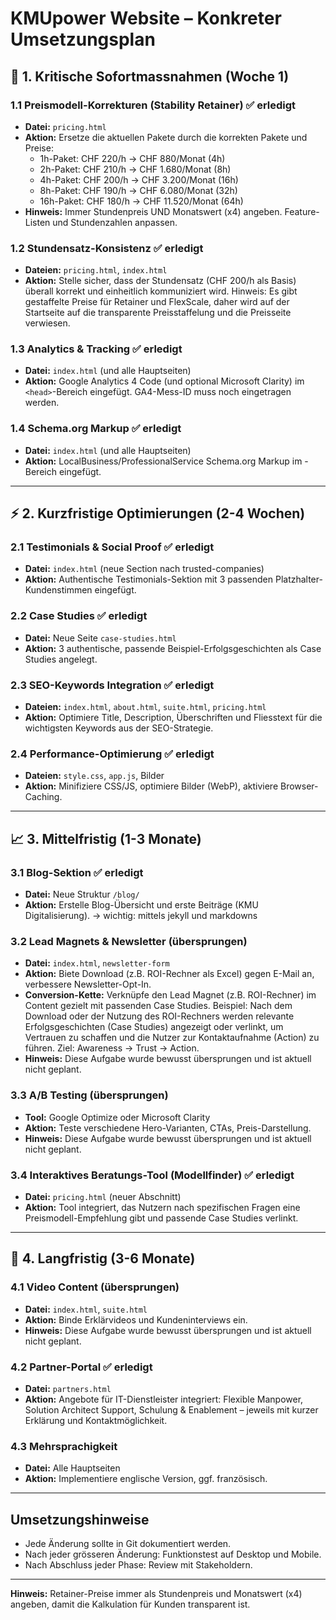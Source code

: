 # KMUpower Website – Konkreter Umsetzungsplan

## 🚨 1. Kritische Sofortmassnahmen (Woche 1)

### 1.1 Preismodell-Korrekturen (Stability Retainer) ✅ erledigt
- **Datei:** `pricing.html`
- **Aktion:** Ersetze die aktuellen Pakete durch die korrekten Pakete und Preise:
  - 1h-Paket: CHF 220/h → CHF 880/Monat (4h)
  - 2h-Paket: CHF 210/h → CHF 1.680/Monat (8h)
  - 4h-Paket: CHF 200/h → CHF 3.200/Monat (16h)
  - 8h-Paket: CHF 190/h → CHF 6.080/Monat (32h)
  - 16h-Paket: CHF 180/h → CHF 11.520/Monat (64h)
- **Hinweis:** Immer Stundenpreis UND Monatswert (x4) angeben. Feature-Listen und Stundenzahlen anpassen.

### 1.2 Stundensatz-Konsistenz ✅ erledigt
- **Dateien:** `pricing.html`, `index.html`
- **Aktion:** Stelle sicher, dass der Stundensatz (CHF 200/h als Basis) überall korrekt und einheitlich kommuniziert wird. Hinweis: Es gibt gestaffelte Preise für Retainer und FlexScale, daher wird auf der Startseite auf die transparente Preisstaffelung und die Preisseite verwiesen.

### 1.3 Analytics & Tracking ✅ erledigt
- **Datei:** `index.html` (und alle Hauptseiten)
- **Aktion:** Google Analytics 4 Code (und optional Microsoft Clarity) im `<head>`-Bereich eingefügt. GA4-Mess-ID muss noch eingetragen werden.

### 1.4 Schema.org Markup ✅ erledigt
- **Datei:** `index.html` (und alle Hauptseiten)
- **Aktion:** LocalBusiness/ProfessionalService Schema.org Markup im <head>-Bereich eingefügt.

---

## ⚡ 2. Kurzfristige Optimierungen (2-4 Wochen)

### 2.1 Testimonials & Social Proof ✅ erledigt
- **Datei:** `index.html` (neue Section nach trusted-companies)
- **Aktion:** Authentische Testimonials-Sektion mit 3 passenden Platzhalter-Kundenstimmen eingefügt.

### 2.2 Case Studies ✅ erledigt
- **Datei:** Neue Seite `case-studies.html`
- **Aktion:** 3 authentische, passende Beispiel-Erfolgsgeschichten als Case Studies angelegt.

### 2.3 SEO-Keywords Integration ✅ erledigt
- **Dateien:** `index.html`, `about.html`, `suite.html`, `pricing.html`
- **Aktion:** Optimiere Title, Description, Überschriften und Fliesstext für die wichtigsten Keywords aus der SEO-Strategie.

### 2.4 Performance-Optimierung ✅ erledigt
- **Dateien:** `style.css`, `app.js`, Bilder
- **Aktion:** Minifiziere CSS/JS, optimiere Bilder (WebP), aktiviere Browser-Caching.

---

## 📈 3. Mittelfristig (1-3 Monate)

### 3.1 Blog-Sektion ✅ erledigt
- **Datei:** Neue Struktur `/blog/`
- **Aktion:** Erstelle Blog-Übersicht und erste Beiträge (KMU Digitalisierung). -> wichtig: mittels jekyll und markdowns

### 3.2 Lead Magnets & Newsletter (übersprungen)
- **Datei:** `index.html`, `newsletter-form`
- **Aktion:** Biete Download (z.B. ROI-Rechner als Excel) gegen E-Mail an, verbessere Newsletter-Opt-In.
- **Conversion-Kette:** Verknüpfe den Lead Magnet (z.B. ROI-Rechner) im Content gezielt mit passenden Case Studies. Beispiel: Nach dem Download oder der Nutzung des ROI-Rechners werden relevante Erfolgsgeschichten (Case Studies) angezeigt oder verlinkt, um Vertrauen zu schaffen und die Nutzer zur Kontaktaufnahme (Action) zu führen. Ziel: Awareness → Trust → Action.
- **Hinweis:** Diese Aufgabe wurde bewusst übersprungen und ist aktuell nicht geplant.

### 3.3 A/B Testing (übersprungen)
- **Tool:** Google Optimize oder Microsoft Clarity
- **Aktion:** Teste verschiedene Hero-Varianten, CTAs, Preis-Darstellung.
- **Hinweis:** Diese Aufgabe wurde bewusst übersprungen und ist aktuell nicht geplant.

### 3.4 Interaktives Beratungs-Tool (Modellfinder) ✅ erledigt
- **Datei:** `pricing.html` (neuer Abschnitt)
- **Aktion:** Tool integriert, das Nutzern nach spezifischen Fragen eine Preismodell-Empfehlung gibt und passende Case Studies verlinkt.

---

## 🔄 4. Langfristig (3-6 Monate)

### 4.1 Video Content (übersprungen)
- **Datei:** `index.html`, `suite.html`
- **Aktion:** Binde Erklärvideos und Kundeninterviews ein.
- **Hinweis:** Diese Aufgabe wurde bewusst übersprungen und ist aktuell nicht geplant.

### 4.2 Partner-Portal ✅ erledigt
- **Datei:** `partners.html`
- **Aktion:** Angebote für IT-Dienstleister integriert: Flexible Manpower, Solution Architect Support, Schulung & Enablement – jeweils mit kurzer Erklärung und Kontaktmöglichkeit.

### 4.3 Mehrsprachigkeit
- **Datei:** Alle Hauptseiten
- **Aktion:** Implementiere englische Version, ggf. französisch.

---

## Umsetzungshinweise
- Jede Änderung sollte in Git dokumentiert werden.
- Nach jeder grösseren Änderung: Funktionstest auf Desktop und Mobile.
- Nach Abschluss jeder Phase: Review mit Stakeholdern.

---

**Hinweis:** Retainer-Preise immer als Stundenpreis und Monatswert (x4) angeben, damit die Kalkulation für Kunden transparent ist.

